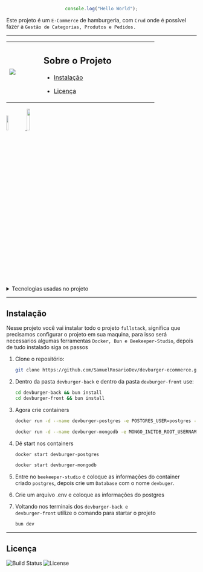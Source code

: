 
<div align="center">

```javascript
console.log("Hello World");
```

</div>

<p>
Este projeto é um <code>E-Commerce</code> de hamburgeria, com <code>Crud</code> onde é possível fazer a <code>Gestão de Categorias, Produtos e Pedidos.</code>
</pre>


---


<table >
  <tr>
    <td width=15%>
      <img  src="https://github.com/user-attachments/assets/3414e700-5c4f-4d07-9bd6-6029ea3a1836" target="_blank">
    </td>
    <td width=50%>

## Sobre o Projeto
- [Instalação](#instalação)
- [Licença](#licença)

    </td>
  </tr>
  
</table>
<div>
  <a href="mailto:samuelrosario.dev@gmail.com" target="_blank">
    <img width=10% src="https://img.shields.io/badge/-Gmail-%23333?style=for-the-badge&logo=gmail&logoColor=white" target="_blank">
  </a>
  <a href="https://www.linkedin.com/in/samuelwsrosario/" target="_blank">
    <img width=12% src="https://img.shields.io/badge/-LinkedIn-%230077B5?style=for-the-badge&logo=linkedin&logoColor=white" target="_blank">
  </a> 
</div>

<details>
  <summary>Tecnologias usadas no projeto</summary>
<div align="center">

  <img width=5% src="https://cdn.jsdelivr.net/gh/devicons/devicon@latest/icons/javascript/javascript-original.svg" />
  <img width=5% src="https://cdn.jsdelivr.net/gh/devicons/devicon@latest/icons/html5/html5-original.svg" />
  <img width=5% src="https://cdn.jsdelivr.net/gh/devicons/devicon@latest/icons/css3/css3-original.svg" />
  <img width=5% src="https://cdn.jsdelivr.net/gh/devicons/devicon@latest/icons/react/react-original.svg" />
  <img width=5% src="https://cdn.jsdelivr.net/gh/devicons/devicon@latest/icons/nodejs/nodejs-original.svg" />
  <img width=5% src="https://cdn.jsdelivr.net/gh/devicons/devicon@latest/icons/sequelize/sequelize-original.svg" />
  <img width=5% src="https://cdn.jsdelivr.net/gh/devicons/devicon@latest/icons/postgresql/postgresql-original.svg" />
  <img width=5% src="https://cdn.jsdelivr.net/gh/devicons/devicon@latest/icons/mongodb/mongodb-original.svg" />
  <img width=5% src="https://cdn.jsdelivr.net/gh/devicons/devicon@latest/icons/docker/docker-original.svg" />
  <img width=5% src="https://cdn.jsdelivr.net/gh/devicons/devicon@latest/icons/bun/bun-original.svg" />
  <img width=5% src="https://cdn.jsdelivr.net/gh/devicons/devicon@latest/icons/git/git-original.svg" />
  <img width=5% src="https://cdn.jsdelivr.net/gh/devicons/devicon@latest/icons/linux/linux-original.svg" />       
</div>
</details>

---

## Instalação
Nesse projeto você vai instalar todo o projeto <code>fullstack</code>, significa que precisamos configurar o projeto em sua maquina, para isso será necessarios algumas ferramentas <code>Docker, Bun e Beekeeper-Studio</code>, depois de tudo instalado siga os passos
1. Clone o repositório:
   ```bash
   git clone https://github.com/SamuelRosarioDev/devburger-ecommerce.git
   ```
2. Dentro da pasta <code>devburger-back</code> e dentro da pasta <code>devburger-front</code> use:
   ```bash
   cd devburger-back && bun install
   cd devburger-front && bun install
   ```
3. Agora crie containers 
   ```bash
   docker run -d --name devburger-postgres -e POSTGRES_USER=postgres -e POSTGRES_PASSWORD=postgres -e POSTGRES_DB=devburger -p 5432:5432 postgres

   ```

   ```bash
   docker run -d --name devburger-mongodb -e MONGO_INITDB_ROOT_USERNAME=mongodb -e MONGO_INITDB_ROOT_PASSWORD=mongodb -p 27017:27017 mongo

   ```
4. Dê start nos containers
   ```bash
   docker start devburger-postgres
   ```
   ```bash
   docker start devburger-mongodb
   ```
5. Entre no <code>beekeeper-studio</code> e coloque as informações do container criado <code>postgres</code>, depois crie um <code>Database</code> com o nome <code>devbuger</code>.
6. Crie um arquivo .env e coloque as informações do postgres 
7. Voltando nos terminais dos <code>devburger-back e devburger-front</code> utilize o comando para startar o projeto 
   ```bash
   bun dev
   ```
---

## Licença
![Build Status](https://img.shields.io/badge/build-passing-brightgreen)
![License](https://img.shields.io/badge/license-MIT-blue)
